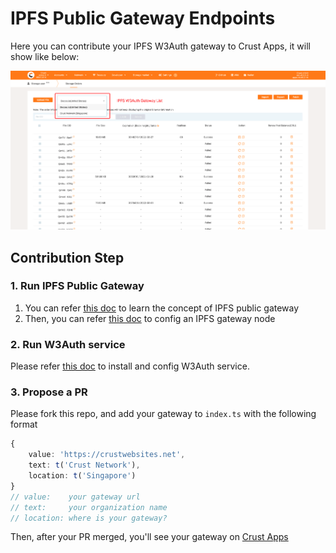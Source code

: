 # IPFS Public Gateway Endpoints

Here you can contribute your IPFS W3Auth gateway to Crust Apps, it will show like below:

![gw list](./docs/images/gw-list.png)

## Contribution Step

### 1. Run IPFS Public Gateway

1. You can refer [this doc](https://docs.ipfs.io/concepts/ipfs-gateway/#gateway-types) to learn the concept of IPFS public gateway
2. Then, you can refer [this doc](https://docs.ipfs.io/how-to/configure-node/#gateway) to config an IPFS gateway node

### 2. Run W3Auth service

Please refer [this doc](https://wiki.crust.network/docs/en/buildIPFSWeb3AuthGW#deploy) to install and config W3Auth service.

### 3. Propose a PR

Please fork this repo, and add your gateway to `index.ts` with the following format

```typescript
{
    value: 'https://crustwebsites.net',
    text: t('Crust Network'),
    location: t('Singapore')
}
// value:    your gateway url
// text:     your organization name
// location: where is your gateway?
```

Then, after your PR merged, you'll see your gateway on [Crust Apps](https://apps.crust.network/)
